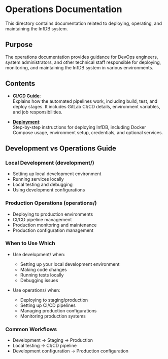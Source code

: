 # Operations Documentation

This directory contains documentation related to deploying, operating, and maintaining the InfDB system.

## Purpose

The operations documentation provides guidance for DevOps engineers, system administrators, and other technical staff responsible for deploying, monitoring, and maintaining the InfDB system in various environments.

## Contents

- [**CI/CD Guide**](CI_CD_GUIDE.md):  
  Explains how the automated pipelines work, including build, test, and deploy stages. It includes GitLab CI/CD details, environment variables, and job responsibilities.

- [**Deployment**](DEPLOYMENT.md):  
  Step-by-step instructions for deploying InfDB, including Docker Compose usage, environment setup, credentials, and optional services.

## Development vs Operations Guide

### Local Development (development/)
- Setting up local development environment
- Running services locally
- Local testing and debugging
- Using development configurations

### Production Operations (operations/)
- Deploying to production environments
- CI/CD pipeline management
- Production monitoring and maintenance
- Production configuration management

### When to Use Which
- Use development/ when:
  - Setting up your local development environment
  - Making code changes
  - Running tests locally
  - Debugging issues

- Use operations/ when:
  - Deploying to staging/production
  - Setting up CI/CD pipelines
  - Managing production configurations
  - Monitoring production systems

### Common Workflows
- Development → Staging → Production
- Local testing → CI/CD pipeline
- Development configuration → Production configuration